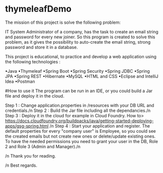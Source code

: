 # thymeleafDemo
The mission of this project is solve the following problem:

IT System Administrator of a company, has the task to create an email string and password for every new joiner.
So this program is created to solve this problem, as it gives the possibility to auto-create the email string, strong password and store it in a database. 


This project is educational, to practice and develop a web application using the following technologies :

•Java
•Thymeleaf
•Spring Boot
•Spring Security
•Spring JDBC
•Spring JPA
•Spring REST
•Hibernate
•MySQL
•HTML and CSS
•Eclipse and IntelliJ Idea
•Postman

#How to use it
The program can be run in an IDE, or you could build a Jar file and deploy it in the cloud.

Step 1 : Change application.properties in /resources with your DB URL and credentials./n
Step 2 : Build the Jar file including all the dependancies./n
Step 3 : Deploy it in the cloud for example in Cloud Foundry. How to> https://docs.cloudfoundry.org/buildpacks/java/getting-started-deploying-apps/gsg-spring.html /n
Step 4 : Start your application and register. The default properties for every "company user" is Employee, so you could see the created emails but not create new ones or delete/update existing ones. To have the needed permissions you need to grant your user in the DB, Role 2 and Role 3 (Admin and Manager)./n

/n Thank you for reading.

/n Best regards.
